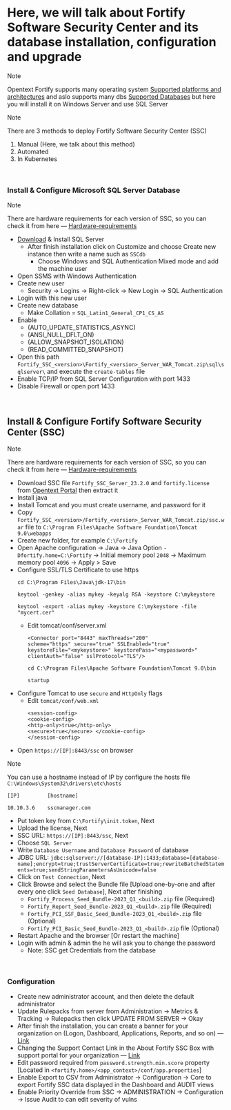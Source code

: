 # Here, we will talk about Fortify Software Security Center and its database installation, configuration and upgrade
> [!NOTE]
> Opentext Fortify supports many operating system [Supported platforms and architectures](https://www.microfocus.com/documentation/fortify-software-security-center/2520/ssc-ugd-html-25.2.0/index.htm#sys-reqs/ssc-platforms.htm?TocPath=System%2520requirements%257C_____2) and aslo supports many dbs [Supported Databases](https://www.microfocus.com/documentation/fortify-software-security-center/2520/ssc-ugd-html-25.2.0/index.htm#sys-reqs/ssc-db.htm?TocPath=System%2520requirements%257C_____4) but here you will install it on Windows Server and use SQL Server

> [!NOTE]
> There are 3 methods to deploy Fortify Software Security Center (SSC)
> 1. Manual (Here, we talk about this method)
> 2. Automated
> 3. In Kubernetes

<br/>

### Install & Configure Microsoft SQL Server Database

> [!NOTE]
> There are hardware requirements for each version of SSC, so you can check it from here — [Hardware-requirements](https://www.microfocus.com/documentation/fortify-software-security-center/2520/ssc-ugd-html-25.2.0/index.htm#sys-reqs/ssc-reqs.htm?TocPath=System%2520requirements%257C_____0)

+ [Download](https://www.microsoft.com/en-us/sql-server/sql-server-downloads) & Install SQL Server
  + After finish installation click on Customize and choose Create new instance then write a name such as ```SSCdb```
    + Choose Windows and SQL Authentication Mixed mode and add the machine user
+ Open SSMS with Windows Authentication
+ Create new user
  + Security -> Logins -> Right-click -> New Login -> SQL Authentication
+ Login with this new user
+ Create new database
  + Make Collation = ```SQL_Latin1_General_CP1_CS_AS```
+ Enable
  + (AUTO_UPDATE_STATISTICS_ASYNC)
  + (ANSI_NULL_DFLT_ON)
  + (ALLOW_SNAPSHOT_ISOLATION)
  + (READ_COMMITTED_SNAPSHOT)
+ Open this path ```Fortify_SSC_<version>\Fortify_<version>_Server_WAR_Tomcat.zip\sql\sqlserver\``` and execute the ```create-tables``` file
+ Enable TCP/IP from SQL Server Configuration with port 1433
+ Disable Firewall or open port 1433

<br/>

## Install & Configure Fortify Software Security Center (SSC)
> [!NOTE]
> There are hardware requirements for each version of SSC, so you can check it from here — [Hardware-requirements](https://www.microfocus.com/documentation/fortify-software-security-center/2520/ssc-ugd-html-25.2.0/index.htm#sys-reqs/ssc-reqs.htm?TocPath=System%2520requirements%257C_____0)

+ Download SSC file ```Fortify_SSC_Server_23.2.0``` and ```fortify.license``` from [Opentext Portal](https://sld.microfocus.com/) then extract it
+ Install java
+ Install Tomcat and you must create username, and password for it
+ Copy ```Fortify_SSC_<version>/Fortify_<version>_Server_WAR_Tomcat.zip/ssc.war``` file to ```C:\Program Files\Apache Software Foundation\Tomcat 9.0\webapps```
+ Create new folder, for example ``C:\Fortify``
+ Open Apache configuration -> Java -> Java Option ```-Dfortify.home=C:\Fortify``` -> Initial memory pool ```2048``` -> Maximum memory pool ```4096``` -> Apply > Save
+ Configure SSL/TLS Certificate to use https
  ```
  cd C:\Program Files\Java\jdk-17\bin
  ```
  ```
  keytool -genkey -alias mykey -keyalg RSA -keystore C:\mykeystore
  ```
  ```
  keytool -export -alias mykey -keystore C:\mykeystore -file "mycert.cer"
  ```
  + Edit tomcat/conf/server.xml
    ```
    <Connector port="8443" maxThreads="200"
    scheme="https" secure="true" SSLEnabled="true"
    keystoreFile="<mykeystore>" keystorePass="<mypassword>"
    clientAuth="false" sslProtocol="TLS"/>
    ```
    ```
    cd C:\Program Files\Apache Software Foundation\Tomcat 9.0\bin
    ```
    ```
    startup
    ```
+ Configure Tomcat to use ```secure``` and ```HttpOnly``` flags
  + Edit ```tomcat/conf/web.xml```
    ```
    <session-config>
    <cookie-config>
    <http-only>true</http-only>
    <secure>true</secure> </cookie-config>
    </session-config>
    ```
+ Open ```https://[IP]:8443/ssc``` on browser
> [!NOTE]
> You can use a hostname instead of IP by configure the hosts file ```C:\Windows\System32\drivers\etc\hosts```
>  ```
>  [IP]         [hostname]
> 
>  10.10.3.6    sscmanager.com
>  ```
+ Put token key from ```C:\Fortify\init.token```, Next
+ Upload the license, Next
+ SSC URL: ```https://[IP]:8443/ssc```, Next
+ Choose ```SQL Server```
+ Write ```Database Username``` and ```Database Password``` of database
+ JDBC URL: ```jdbc:sqlserver://[database-IP]:1433;database=[database-name];encrypt=true;trustServerCertificate=true;rewriteBatchedStatements=true;sendStringParametersAsUnicode=false```
+ Click on ```Test Connection```, Next
+ Click Browse and select the Bundle file [Upload one-by-one and after every one click ```Seed Database```], Next after finishing
  + ```Fortify_Process_Seed_Bundle-2023_Q1_<build>.zip``` file (Required)
  + ```Fortify_Report_Seed_Bundle-2023_Q1_<build>.zip``` file (Required)
  + ```Fortify_PCI_SSF_Basic_Seed_Bundle-2023_Q1_<build>.zip``` file (Optional)
  + ```Fortify_PCI_Basic_Seed_Bundle-2023_Q1_<build>.zip``` file (Optional)
+ Restart Apache and the browser [Or restart the machine]
+ Login with admin & admin the he will ask you to change the password
  + Note: SSC get Credentials from the database

<br/>

### Configuration
+ Create new administrator account, and then delete the default administrator
+ Update Rulepacks from server from Administration -> Metrics & Tracking -> Rulepacks then click UPDATE FROM SERVER -> Okay
+ After finish the installation, you can create a banner for your organization on (Logon, Dashboard, Applications, Reports, and so on) — [Link](https://www.microfocus.com/documentation/fortify-software-security-center/2320/SSC_Help_23.2.0/index.htm#SSC_UG/Custom_Banner.htm?TocPath=Part%2520I%253A%2520Deploying%2520Fortify%2520Software%2520Security%2520Center%257CAdditional%2520Fortify%2520Software%2520Security%2520Center%2520Configuration%257C_____6)
+ Changing the Support Contact Link in the About Fortify SSC Box with support portal for your organization — [Link](https://www.microfocus.com/documentation/fortify-software-security-center/2320/SSC_Help_23.2.0/index.htm#SSC_UG/Customize_Support.htm?TocPath=Part%2520I%253A%2520Deploying%2520Fortify%2520Software%2520Security%2520Center%257CAdditional%2520Fortify%2520Software%2520Security%2520Center%2520Configuration%257C_____9)
+ Edit password required from ```password.strength.min.score``` property [Located in ```<fortify.home>/<app_context>/conf/app.properties```]
+ Enable Export to CSV from Administrator -> Configuration -> Core to export Fortify SSC data displayed in the Dashboard and AUDIT views
+ Enable Priority Override from SSC -> ADMINISTRATION -> Configuration -> Issue Audit to can edit severity of vulns




